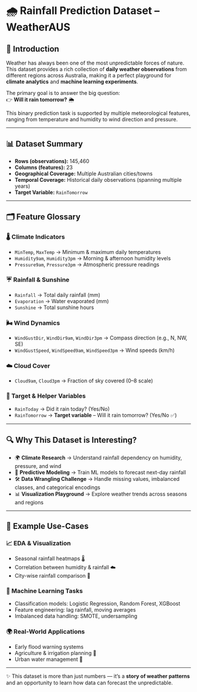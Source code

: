 # 🌧️ Rainfall Prediction Dataset – WeatherAUS  

## 📖 Introduction  
Weather has always been one of the most unpredictable forces of nature.  
This dataset provides a rich collection of **daily weather observations** from different regions across Australia, making it a perfect playground for **climate analytics** and **machine learning experiments**.  

The primary goal is to answer the big question:  
👉 **Will it rain tomorrow?** 🌦️  

This binary prediction task is supported by multiple meteorological features, ranging from temperature and humidity to wind direction and pressure.  

---

## 📊 Dataset Summary  

- **Rows (observations):** 145,460  
- **Columns (features):** 23  
- **Geographical Coverage:** Multiple Australian cities/towns  
- **Temporal Coverage:** Historical daily observations (spanning multiple years)  
- **Target Variable:** `RainTomorrow`  

---

## 🗂️ Feature Glossary  

### 🌡️ Climate Indicators  
- `MinTemp`, `MaxTemp` → Minimum & maximum daily temperatures  
- `Humidity9am`, `Humidity3pm` → Morning & afternoon humidity levels  
- `Pressure9am`, `Pressure3pm` → Atmospheric pressure readings  

### ☔ Rainfall & Sunshine  
- `Rainfall` → Total daily rainfall (mm)  
- `Evaporation` → Water evaporated (mm)  
- `Sunshine` → Total sunshine hours  

### 🌬️ Wind Dynamics  
- `WindGustDir`, `WindDir9am`, `WindDir3pm` → Compass direction (e.g., N, NW, SE)  
- `WindGustSpeed`, `WindSpeed9am`, `WindSpeed3pm` → Wind speeds (km/h)  

### ☁️ Cloud Cover  
- `Cloud9am`, `Cloud3pm` → Fraction of sky covered (0–8 scale)  

### 🎯 Target & Helper Variables  
- `RainToday` → Did it rain today? (Yes/No)  
- `RainTomorrow` → **Target variable** – Will it rain tomorrow? (Yes/No ✅)  

---

## 🔍 Why This Dataset is Interesting?  

- 🌍 **Climate Research** → Understand rainfall dependency on humidity, pressure, and wind  
- 🤖 **Predictive Modeling** → Train ML models to forecast next-day rainfall  
- 🛠️ **Data Wrangling Challenge** → Handle missing values, imbalanced classes, and categorical encodings  
- 📊 **Visualization Playground** → Explore weather trends across seasons and regions  

---

## 🚀 Example Use-Cases  

### 📈 EDA & Visualization  
- Seasonal rainfall heatmaps 🌡️  
- Correlation between humidity & rainfall ☁️  
- City-wise rainfall comparison 📍  

### 🤖 Machine Learning Tasks  
- Classification models: Logistic Regression, Random Forest, XGBoost  
- Feature engineering: lag rainfall, moving averages  
- Imbalanced data handling: SMOTE, undersampling  

### 🌍 Real-World Applications  
- Early flood warning systems  
- Agriculture & irrigation planning 🌱  
- Urban water management 🚰  

---

✨ This dataset is more than just numbers — it’s a **story of weather patterns** and an opportunity to learn how data can forecast the unpredictable.  
